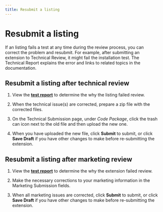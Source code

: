 ```yaml
---
title: Resubmit a listing
---
```


# Resubmit a listing

If an listing fails a test at any time during the review process, you can correct the problem and resubmit. For example, after submitting an extension to Technical Review, it might fail the installation test. The Technical Report explains the error and links to related topics in the documentation.

## Resubmit a listing  after technical review

1. View the [**test report**](review-report.md) to determine the why the listing failed review.

1. When the technical issue(s) are corrected, prepare a zip file with the corrected files.

1. On the Technical Submission page, under _Code Package_, click the trash can icon next to the old file and then upload the new one.

1. When you have uploaded the new file, click **Submit** to submit, or click **Save Draft** if you have other changes to make before re-submitting the extension.

## Resubmit a listing after marketing review

1. View the [**test report**](review-report.md) to determine the why the extension failed review.

1. Make the necessary corrections to your marketing information in the Marketing Submission fields.

1. When all marketing issues are corrected, click **Submit** to submit, or click **Save Draft** if you have other changes to make before re-submitting the extension.

